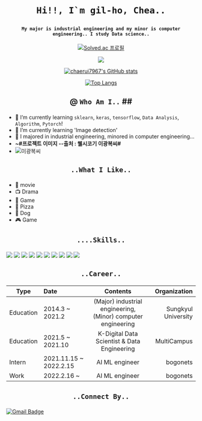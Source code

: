 # <p align="center"> ``Hi!!, I`m gil-ho, Chea..`` </p>

#### <p align="center"> ``My major is industrial engineering and my minor is computer engineering.. I study Data science..`` </p>

[<p align="center">![Solved.ac
프로필](http://mazassumnida.wtf/api/mini/generate_badge?boj=rkskd7967)</p>](https://github.com/chaerui7967/Today_I_Learned/tree/master/Baekjoon)

[<p align="center"><img align='center' src="http://mazassumnida.wtf/api/v2/generate_badge?boj=rkskd7967"></p>](https://solved.ac/profile/rkskd7967)

[<p align="center">![chaerui7967's GitHub stats](https://github-readme-stats.vercel.app/api?username=chaerui7967)</p>](https://github.com/chaerui7967)
[<p align="center">![Top Langs](http://github-readme-stats.vercel.app/api/top-langs/?username=chaerui7967)</p>](https://github.com/chaerui7967)

## <p align="center">@ ``Who Am I..`` ##</p>
- 🌱 I’m currently learning `sklearn`, `keras`, `tensorflow`, `Data Analysis`, `Algorithm`, `Pytorch`!
- 🌱 I’m currently learning 'Image detection'
- 🥇 I majored in industrial engineering, minored in computer engineering...
- **~#프로젝트 이미지 --출처 : 웰시코기 이광복씨#**
- ![이광복씨](https://user-images.githubusercontent.com/85321888/136522504-3838a4da-f6e6-4749-8587-fa95c9c8806d.JPG)

## <p align="center"> ``..What I Like..`` </p>

- 🎥 movie
- 📺 Drama
- 🔵 Game
- 🍕 Pizza
- 🐶 Dog
- 🎮 Game

## <p align="center"> ``....Skills..``  </p>

[<img src="https://img.shields.io/badge/-python-brightgreen">](https://docs.python.org/ko/3/) [<img src="https://img.shields.io/badge/-sklearn-brightgreen">](https://www.kite.com/python/docs/sklearn)
[<img src="https://img.shields.io/badge/-keras_ko-brightgreen">](https://keras.io/ko/)
[<img src="https://img.shields.io/badge/-keras_en-brightgreen">](https://keras.io/api/)
[<img src="https://img.shields.io/badge/-tensorflow-brightgreen">](https://github.com/tensorflow/tensorflow)
[<img src="https://img.shields.io/badge/-Django-brightgreen">](https://www.djangoproject.com/)
[<img src="https://img.shields.io/badge/-HTML-brightgreen">](https://devdocs.io/html/)
[<img src="https://img.shields.io/badge/-SQL-brightgreen">](https://dev.mysql.com/doc/)
[<img src="https://img.shields.io/badge/-R-brightgreen">](https://www.r-project.org/other-docs.html)
[<img src="https://img.shields.io/badge/-Java-brightgreen">](https://docs.oracle.com/javase/7/docs/api/)

## <p align="center"> ``..Career..`` </p>

| Type | Date | Contents | Organization |
| ---------- | :--------- | :----------: | ----------: |
| Education | 2014.3 ~ 2021.2 | (Major) industrial engineering, (Minor) computer engineering | Sungkyul University |
| Education | 2021.5 ~ 2021.10 | K-Digital Data Scientist & Data Engineering | MultiCampus |
| Intern | 2021.11.15 ~ 2022.2.15 | AI ML engineer | bogonets |
| Work | 2022.2.16 ~ | AI ML engineer | bogonets |

## <p align="center">  ``..Connect By..`` </p>
[![Gmail Badge](https://img.shields.io/badge/Gmail-D14836?style=flat&logo=Gmail&logoColor=white)](mailto:chaerui7967@gmail.com)
